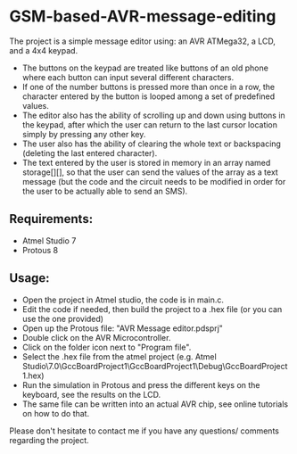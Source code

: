 # GSM-based-AVR-message-editing

The project is a simple message editor using: an AVR ATMega32, a LCD, and a 4x4 keypad.
- The buttons on the keypad are treated like buttons of an old phone where each button can input several different characters.
- If one of the number buttons is pressed more than once in a row, the character entered by the button is looped among a set of 
 predefined values.
- The editor also has the ability of scrolling up and down using buttons in the keypad, after which the user can return to the 
 last cursor location simply by pressing any other key.
- The user also has the ability of clearing the whole text or backspacing (deleting the last entered character).
- The text entered by the user is stored in memory in an array named storage[][], so that the user can send the values of the 
 array as a text message (but the code and the circuit needs to be modified in order for the user to be actually able to send an SMS).
 
 ## Requirements:
- Atmel Studio 7
- Protous 8

## Usage:
- Open the project in Atmel studio, the code is in main.c.
- Edit the code if needed, then build the project to a .hex file (or you can use the one provided)
- Open up the Protous file: "AVR Message editor.pdsprj"
- Double click on the AVR Microcontroller.
- Click on the folder icon next to "Program file".
- Select the .hex file from the atmel project (e.g. Atmel Studio\7.0\GccBoardProject1\GccBoardProject1\Debug\GccBoardProject1.hex)
- Run the simulation in Protous and press the different keys on the keyboard, see the results on the LCD.
- The same file can be written into an actual AVR chip, see online tutorials on how to do that.

Please don't hesitate to contact me if you have any questions/ comments regarding the project.
